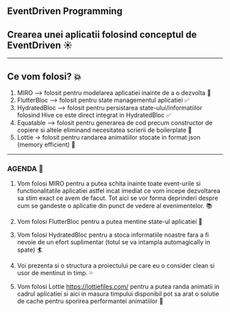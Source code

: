 ## EventDriven Programming
## Crearea unei aplicatii folosind conceptul de EventDriven :sunny:
---
## Ce vom folosi? :collision:
1) MIRO --> folosit pentru modelarea aplicatiei inainte de a o dezvolta :orange_book:
2) FlutterBloc --> folosit pentru state managementul aplicatiei :white_check_mark:
3) HydratedBloc --> folosit pentru persistarea state-ului/informatiilor folosind Hive ce este direct integrat in HydratedBloc :white_check_mark:
4) Equatable --> folosit pentru generarea de cod precum constructor de copiere si altele eliminand necesitatea scrierii de boilerplate :gem: 
5) Lottie -> folosit pentru randarea animatiilor stocate in format json (memory efficient) :star2:

---

### AGENDA :blue_book:
 1) Vom folosi MIRO pentru a putea schita inainte toate event-urile si functionalitatile aplicatiei astfel incat imediat ce vom incepe  dezvoltarea sa stim exact ce avem de facut.
 Tot aici se vor forma deprinderi despre cum se gandeste o aplicatie din punct de vedere al evenimentelor. :books:

 2) Vom folosi FlutterBloc pentru a putea mentine state-ul aplicatiei :telescope:

 3) Vom folosi HydratedBloc pentru a stoca informatiile noastre fara a fi nevoie de un efort suplimentar (totul se va intampla automagically in spate) :surfer:

 4) Voi prezenta si o structura a proiectului pe care eu o consider clean si usor de mentinut in timp. :sweat_drops:

 5) Vom folosi Lottie https://lottiefiles.com/ pentru a putea randa animatii in cadrul aplicatiei si aici in masura timpului disponibil pot sa arat o solutie de cache pentru sporirea performantei animatiilor :snail:
